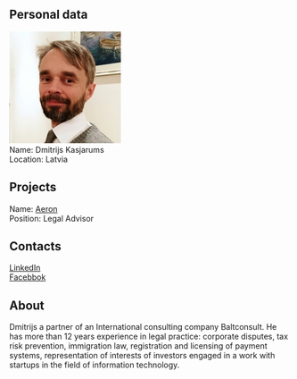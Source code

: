 ## Personal data
![dmitrijs kasjarums photo](photo/dmitrijs_kasjarums.jpg)  
Name:   Dmitrijs Kasjarums  
Location: Latvia  
## Projects 
Name: [Aeron](../projects/aeron.md)  
Position: Legal Advisor   
## Contacts
[LinkedIn](https://www.linkedin.com/in/dmitrijs-kasjarums-882440134/)  
[Facebbok](https://www.facebook.com/dmitrijs.kasjarums)
## About
Dmitrijs a partner of an International consulting company Baltconsult. He has more than 12 years experience in legal practice: corporate disputes, tax risk prevention, immigration law, registration and licensing of payment systems, representation of interests of investors engaged in a work with startups in the field of information technology.
